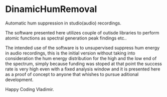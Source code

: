 # DinamicHumRemoval
Automatic hum suppression in studio(audio) recordings.

The software presented here utilizes couple of outisde libraries to perform atomic functions as
spectral generation peak findings etc..

The intended use of the software is to unsupervised suppress hum energy in audio recordings, this is the initial version without taking into consideration the hum energy distribution for the high and the low end of the spectrum, simply because funding was stoped at that point the success rate is very high even with a fixed analysis window and it is presented here as a proof of concept to anyone that whishes to pursue aditional development.

Happy Coding 
Vladimir.
